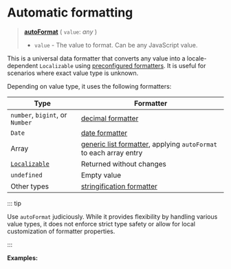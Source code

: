 <script setup>
  import DemoValueFormatter from '../../DemoValueFormatter.vue';
  import { demos } from '../preconfigured-formatters';
</script>

# Automatic formatting <Badge type="info" text="@localizer/format" />

> **[autoFormat](../../../api/_localizer/format/autoFormat/index.md)** ( `value`: _any_ )
>
> - `value` - The value to format. Can be any JavaScript value.

This is a universal data formatter that converts any value into a locale-dependent `Localizable` using [preconfigured formatters](../index.md). It is useful for scenarios where exact value type is unknown.

Depending on value type, it uses the following formatters:

| Type                                                  | Formatter                                                                                      |
| ----------------------------------------------------- | ---------------------------------------------------------------------------------------------- |
| `number`, `bigint`, or `Number`                       | [decimal formatter](../numbers/decimal.md)                                                     |
| `Date`                                                | [date formatter](../dates-and-times/date.md)                                                   |
| Array                                                 | [generic list formatter](../lists-of-items/list.md), applying `autoFormat` to each array entry |
| [`Localizable`](../../../introduction/localizable.md) | Returned without changes                                                                       |
| `undefined`                                           | Empty value                                                                                    |
| Other types                                           | [stringification formatter](./stringify.md)                                                    |

::: tip

Use `autoFormat` judiciously. While it provides flexibility by handling various value types, it does not enforce strict type safety or allow for local customization of formatter properties.

:::

**Examples:**

<DemoValueFormatter :demo="demos.autoFormat"/>
